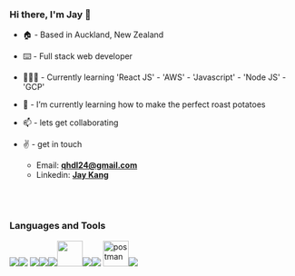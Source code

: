 ### Hi there, I'm Jay 👋

<!--
**jaykang95/jaykang95** is a ✨ _special_ ✨ repository because its `README.md` (this file) appears on your GitHub profile.

Here are some ideas to get you started:

- 🔭 I’m currently working on ...
- 🌱 I’m currently learning ...
- 👯 I’m looking to collaborate on ...
- 🤔 I’m looking for help with ...
- 💬 Ask me about ...
- 📫 How to reach me: ...
- 😄 Pronouns: ...
- ⚡ Fun fact: ...
-->

- 🏠 - Based in Auckland, New Zealand

- ⌨️ - Full stack web developer

- 🧑🏽‍💻 - Currently learning 'React JS' - 'AWS' - 'Javascript' - 'Node JS' - 'GCP'

- 🌱 - I’m currently learning how to make the perfect roast potatoes

- 📫 - lets get collaborating
- :v: - get in touch
  - Email: [**qhdl24@gmail.com**][email]
  - Linkedin: [**Jay Kang**][linkedin]
  
</br>
</br>

### Languages and Tools

<img src="https://img.icons8.com/color/48/000000/javascript.png"/><img src="https://img.icons8.com/color/48/000000/html-5.png"/> <img src="https://img.icons8.com/color/48/000000/css3.png"/><img src="https://img.icons8.com/color/48/000000/nodejs.png"/><img src="https://img.icons8.com/color/48/000000/firebase.png"/><img src="https://img.icons8.com/color/72/amazon-web-services.png" width="45" height="45"/><img src="https://img.icons8.com/color/48/000000/google-cloud.png"/><img src="https://img.icons8.com/fluent/50/000000/mysql-logo.png"/>
<img src="https://www.vectorlogo.zone/logos/getpostman/getpostman-icon.svg" alt="postman" width="45" height="45"/><img src="https://img.icons8.com/color/48/000000/visual-studio-code-2019.png"/>


  
  [email]: mailto:qhdl24@gmail.com
  [linkedin]: https://www.linkedin.com/in/jay-kang-b5284a228/
  [github]: https://github.com/jaykang95
